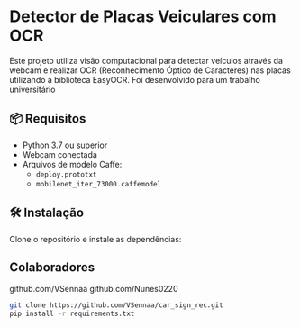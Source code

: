 # Detector de Placas Veiculares com OCR

Este projeto utiliza visão computacional para detectar veículos através da webcam e realizar OCR (Reconhecimento Óptico de Caracteres) nas placas utilizando a biblioteca EasyOCR. Foi desenvolvido para um trabalho universitário

## 📦 Requisitos

- Python 3.7 ou superior
- Webcam conectada
- Arquivos de modelo Caffe:
  - `deploy.prototxt`
  - `mobilenet_iter_73000.caffemodel`

## 🛠️ Instalação

Clone o repositório e instale as dependências:

## Colaboradores
github.com/VSennaa
github.com/Nunes0220

```bash
git clone https://github.com/VSennaa/car_sign_rec.git
pip install -r requirements.txt
